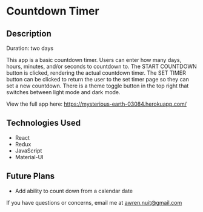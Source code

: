 # Countdown Timer

## Description
Duration: two days

This app is a basic countdown timer. Users can enter how many days, hours, minutes, and/or seconds to countdown to. The START COUNTDOWN button is clicked, rendering the actual countdown timer. The SET TIMER button can be clicked to return the user to the set timer page so they can set a new countdown. There is a theme toggle button in the top right that switches between light mode and dark mode.

View the full app here: https://mysterious-earth-03084.herokuapp.com/

## Technologies Used
- React
- Redux
- JavaScript
- Material-UI

## Future Plans
- Add ability to count down from a calendar date

If you have questions or concerns, email me at awren.nuit@gmail.com
